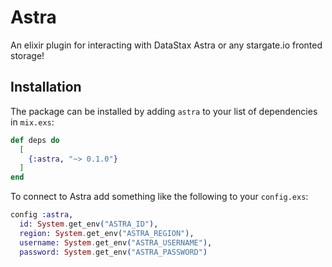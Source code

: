 # Astra

An elixir plugin for interacting with DataStax Astra or any stargate.io fronted storage!

## Installation

The package can be installed
by adding `astra` to your list of dependencies in `mix.exs`:

```elixir
def deps do
  [
    {:astra, "~> 0.1.0"}
  ]
end
```

To connect to Astra add something like the following to your `config.exs`:

```elixir
config :astra,
  id: System.get_env("ASTRA_ID"),
  region: System.get_env("ASTRA_REGION"),
  username: System.get_env("ASTRA_USERNAME"),
  password: System.get_env("ASTRA_PASSWORD")
```
